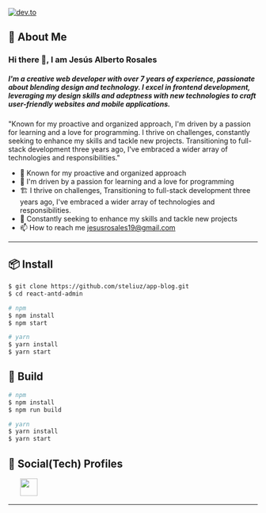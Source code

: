 <p>
<a href="https://dev.to/steliuz25"><img src="https://img.shields.io/badge/dev.to-Follow-lightgrey?style=social&logo=dev.to" alt="dev.to"></a>&ensp;</p>

## 🚀 About Me

### Hi there 👋, I am Jesús Alberto Rosales

##### I'm a creative web developer with over 7 years of experience, passionate about blending design and technology. I excel in frontend development, leveraging my design skills and adeptness with new technologies to craft user-friendly websites and mobile applications.

"Known for my proactive and organized approach, I'm driven by a passion for learning and a love for programming. I thrive on challenges, constantly seeking to enhance my skills and tackle new projects. Transitioning to full-stack development three years ago, I've embraced a wider array of technologies and responsibilities."

- 🔭 Known for my proactive and organized approach
- 🌱 I'm driven by a passion for learning and a love for programming
- 🏗 I thrive on challenges, Transitioning to full-stack development three years ago, I've embraced a wider array of technologies and responsibilities.
- 💬 Constantly seeking to enhance my skills and tackle new projects
- 📫 How to reach me jesusrosales19@gmail.com

---

## 📦 Install

```bash
$ git clone https://github.com/steliuz/app-blog.git
$ cd react-antd-admin

# npm
$ npm install
$ npm start

# yarn
$ yarn install
$ yarn start
```

## 🔨 Build

```bash
# npm
$ npm install
$ npm run build

# yarn
$ yarn install
$ yarn start
```

###

## 🔗 Social(Tech) Profiles

<p align='left'>&nbsp;&nbsp;&nbsp;&nbsp;&nbsp;&nbsp;<a href="https://linkedin.com/in/jesús-rosales-532b93158" target="_blank"><img height="35" width="35" src="https://www.svgrepo.com/show/448234/linkedin.svg" /></a>&nbsp;&nbsp;&nbsp;&nbsp;&nbsp;&nbsp;</p>

---
